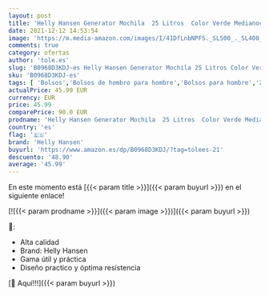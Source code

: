 ```yaml
---
layout: post
title: 'Helly Hansen Generator Mochila  25 Litros  Color Verde Medianoche'
date: 2021-12-12 14:53:54
image: 'https://m.media-amazon.com/images/I/41DfLnbNPFS._SL500_._SL400_.jpg'
comments: true
category: ofertas
author: 'tole.es'
slug: 'B0968D3KDJ-es Helly Hansen Generator Mochila 25 Litros Color Verde...'
sku: 'B0968D3KDJ-es'
tags: [ 'Bolsos','Bolsos de hombro para hombre','Bolsos para hombre','Zapatos y complementos','helly hansen','mochila', ]
actualPrice: 45.99 EUR
currency: EUR
price: 45.99
comparePrice: 90.0 EUR
prodname: 'Helly Hansen Generator Mochila  25 Litros  Color Verde Medianoche'
country: 'es'
flag: '🇪🇸'
brand: 'Helly Hansen'
buyurl: 'https://www.amazon.es/dp/B0968D3KDJ/?tag=tolees-21'
descuento: '48.90'
average: '45.99'
---
```


En este momento está [{{< param title >}}]({{< param buyurl >}}) en el siguiente enlace!

[![{{< param prodname >}}]({{< param image >}})]({{< param buyurl >}})

🔎:

- Alta calidad
- Brand: Helly Hansen
- Gama útil y práctica
- Diseño practico y óptima resistencia

[🛒 Aquí!!!]({{< param buyurl >}})
